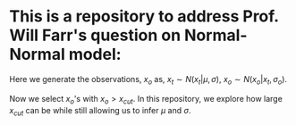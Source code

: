 # This is a repository to address Prof. Will Farr's question on Normal-Normal model:

Here we generate the observations, $x_o$ as, $x_t \sim N(x_t|\mu, \sigma), ~ x_o \sim N(x_o|x_t, \sigma_o)$.

Now we select $x_o$'s with $x_o>x_{cut}$. In this repository, we explore how large $x_{cut}$ can be while still allowing us to infer $\mu$ and $\sigma$.
